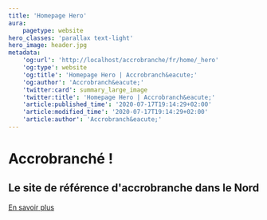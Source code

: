 ```yaml
---
title: 'Homepage Hero'
aura:
    pagetype: website
hero_classes: 'parallax text-light'
hero_image: header.jpg
metadata:
    'og:url': 'http://localhost/accrobranche/fr/home/_hero'
    'og:type': website
    'og:title': 'Homepage Hero | Accrobranch&eacute;'
    'og:author': 'Accrobranch&eacute;'
    'twitter:card': summary_large_image
    'twitter:title': 'Homepage Hero | Accrobranch&eacute;'
    'article:published_time': '2020-07-17T19:14:29+02:00'
    'article:modified_time': '2020-07-17T19:14:29+02:00'
    'article:author': 'Accrobranch&eacute;'
---
```


# Accrobranché !
## Le site de référence d'accrobranche dans le Nord

[En savoir plus](/evenement?classes=btn,btn-success,btn-lg)





